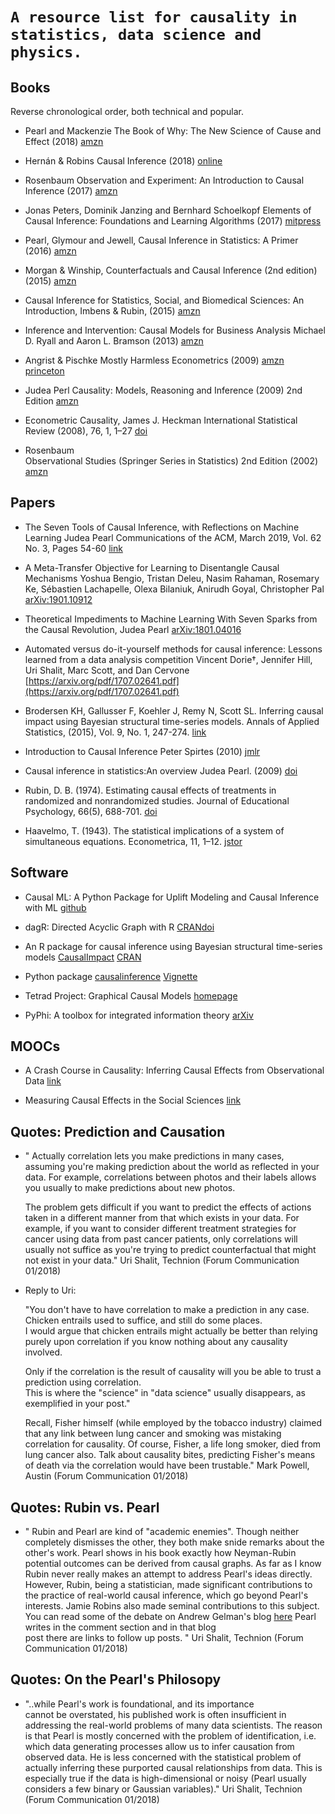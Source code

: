 # `A resource list for causality in statistics, data science and physics.`

## Books

Reverse chronological order, both technical and popular.

* Pearl and Mackenzie
  The Book of Why: The New Science of Cause and Effect (2018)
  [amzn](https://www.amzn.com/dp/046509760X)

* Hernán & Robins
  Causal Inference (2018)
  [online](http://bit.ly/2mSeeXI)

* Rosenbaum
  Observation and Experiment: An Introduction to Causal Inference (2017)
  [amzn](https://www.amzn.com/dp/067497557X/)

* Jonas Peters, Dominik Janzing and Bernhard Schoelkopf
  Elements of Causal Inference: Foundations and Learning Algorithms (2017)
  [mitpress](https://mitpress.mit.edu/books/elements-causal-inference)

* Pearl, Glymour and Jewell,
  Causal Inference in Statistics: A Primer (2016)
  [amzn](https://www.amzn.com/dp/1119186846)

* Morgan & Winship,
  Counterfactuals and Causal Inference (2nd edition) (2015)
  [amzn](https://www.amzn.com/dp/1107694167)

* Causal Inference for Statistics, Social, and Biomedical Sciences: 
  An Introduction, Imbens & Rubin, (2015)
  [amzn](https://www.amzn.com/dp/0521885884)
  
* Inference and Intervention: Causal Models for Business Analysis
  Michael D. Ryall and Aaron L. Bramson (2013)
  [amzn](https://www.amzn.com/dp/0415657598)

* Angrist & Pischke 
  Mostly Harmless Econometrics (2009)
  [amzn](https://www.amzn.com/dp/0691120358/)
  [princeton](https://press.princeton.edu/titles/8769.html)

* Judea Perl 
  Causality: Models, Reasoning and Inference (2009) 2nd Edition
  [amzn](https://www.amz.com/dp/052189560X)
  
* Econometric Causality, 
  James J. Heckman
  International Statistical Review (2008), 76, 1, 1–27 
  [doi](http://dx.doi.org/10.1111/j.1751-5823.2007.00024.x)
  
* Rosenbaum  
  Observational Studies (Springer Series in Statistics) 2nd Edition  (2002)
  [amzn](https://www.amzn.com/dp/0387989676)

  

## Papers

* The Seven Tools of Causal Inference, with Reflections on Machine Learning
  Judea Pearl 
  Communications of the ACM, March 2019, Vol. 62 No. 3, Pages 54-60
  [link](https://cacm.acm.org/magazines/2019/3/234929-the-seven-tools-of-causal-inference-with-reflections-on-machine-learning/fulltext)

* A Meta-Transfer Objective for Learning to Disentangle 
  Causal Mechanisms
  Yoshua Bengio, Tristan Deleu, Nasim Rahaman, Rosemary Ke, Sébastien Lachapelle, 
  Olexa Bilaniuk, Anirudh Goyal, Christopher Pal
  [arXiv:1901.10912](https://arxiv.org/abs/1901.10912)

* Theoretical Impediments to Machine Learning With Seven Sparks 
  from the Causal Revolution, Judea Pearl
  [arXiv:1801.04016](https://arxiv.org/abs/1801.04016)

* Automated versus do-it-yourself methods for causal inference: 
  Lessons learned from a data analysis competition
  Vincent Dorie†, Jennifer Hill, Uri Shalit, Marc Scott, and Dan Cervone
  [https://arxiv.org/pdf/1707.02641.pdf](https://arxiv.org/pdf/1707.02641.pdf)
  
* Brodersen KH, Gallusser F, Koehler J, Remy N, Scott SL. 
  Inferring causal impact using Bayesian structural time-series models. 
  Annals of Applied Statistics, (2015), Vol. 9, No. 1, 247-274. 
  [link](http://research.google.com/pubs/pub41854.html)

* Introduction to Causal Inference
  Peter Spirtes
  (2010) [jmlr](http://www.jmlr.org/papers/v11/spirtes10a.html)

* Causal inference in statistics:An overview 
  Judea Pearl. (2009) [doi](http://dx.doi.org/10.1214/09-SS057)

* Rubin, D. B. (1974). Estimating causal effects of treatments 
  in randomized and nonrandomized studies. 
  Journal of Educational Psychology, 66(5), 688-701.
  [doi](http://dx.doi.org/10.1037/h0037350)
  
* Haavelmo, T. (1943). 
  The statistical implications of a system of simultaneous equations. 
  Econometrica, 11, 1–12.
  [jstor](http://links.jstor.org/sici?sici=0012-9682%28194301%2911%3A1%3C1%3ATSIOAS%3E2.0.CO%3B2-N)

## Software

* Causal ML: A Python Package for Uplift Modeling and Causal Inference with ML
  [github](https://github.com/uber/causalml)

* dagR: Directed Acyclic Graph with R
  [CRAN](https://cran.r-project.org/web/packages/dagR/index.html)[doi](http://dx.doi.org/10.1097/EDE.0b013e3181e09112)

* An R package for causal inference using Bayesian structural 
  time-series models 
  [CausalImpact](https://google.github.io/CausalImpact/CausalImpact.html)
  [CRAN](https://cran.r-project.org/package=CausalImpact)

* Python package [causalinference](https://github.com/laurencium/causalinference) [Vignette](https://github.com/laurencium/causalinference/blob/master/docs/tex/vignette.pdf)

* Tetrad Project: Graphical Causal Models [homepage](http://www.phil.cmu.edu/tetrad/)

* PyPhi: A toolbox for integrated information theory [arXiv](https://arxiv.org/abs/1712.09644)

## MOOCs

* A Crash Course in Causality: Inferring Causal Effects from Observational Data [link](https://www.coursera.org/learn/crash-course-in-causality)

* Measuring Causal Effects in the Social Sciences [link](https://www.coursera.org/learn/causal-effects)
 
## Quotes: Prediction and Causation

* " Actually correlation lets you make predictions 
   in many cases, assuming you're making prediction 
   about the world as reflected in your data. 
   For example, correlations between photos and 
   their labels allows you usually to make predictions 
   about new photos. 

   The problem gets difficult if you want to predict the 
   effects of actions taken in a different manner from 
   that which exists in your data. For example, if you 
   want to consider different treatment strategies for 
   cancer using data from past cancer patients, only 
   correlations will usually not suffice as you're 
   trying to predict counterfactual that might not exist in your data."
   Uri Shalit, Technion (Forum Communication 01/2018)

*  Reply to Uri: 

    "You don't have to have correlation to make a prediction in any case.  
    Chicken entrails used to suffice, and still do some places.  
    I would argue that chicken entrails might actually be better 
    than relying purely upon correlation if you know nothing 
    about any causality involved.

     Only if the correlation is the result of causality will 
     you be able to trust a prediction using correlation.  
     This is where the "science" in "data science" usually disappears, 
     as exemplified in your post."

     Recall, Fisher himself (while employed by the tobacco industry) 
     claimed that any link between lung cancer and smoking was mistaking 
     correlation for causality.  Of course, Fisher, a life long smoker, 
     died from lung cancer also.  Talk about causality bites, 
     predicting Fisher's means of death via the correlation would 
     have been trustable."
     Mark Powell, Austin (Forum Communication 01/2018)

## Quotes: Rubin vs. Pearl

* " Rubin and Pearl are kind of "academic enemies". 
  Though neither completely dismisses the other, 
  they both make snide remarks about the other's work. 
  Pearl shows in his book exactly how Neyman-Rubin 
  potential outcomes can be derived from causal graphs. 
  As far as I know Rubin never really makes an 
  attempt to address Pearl's ideas directly. 
  However, Rubin, being a statistician, made 
  significant contributions to the practice of real-world 
  causal inference, which go beyond Pearl's interests. 
  Jamie Robins also made seminal contributions to this subject.
  You can read some of the debate on Andrew Gelman's blog 
  [here](http://andrewgelman.com/2009/07/05/disputes_about/)
  Pearl writes in the comment section and in that blog  
  post there are links to follow up posts. "
  Uri Shalit, Technion (Forum Communication 01/2018)

## Quotes: On the Pearl's Philosopy

* "..while Pearl's work is foundational, and its importance  
  cannot be overstated, his published work is often 
  insufficient in addressing the real-world problems of 
  many data scientists. The reason is that Pearl is mostly 
  concerned with the problem of identification, i.e. which data 
  generating processes allow us to infer causation from observed data. 
  He is less concerned with the statistical problem of actually 
  inferring these purported causal relationships from data. 
  This is especially true if the data is high-dimensional 
   or noisy (Pearl usually considers a few binary or Gaussian variables)."
  Uri Shalit, Technion (Forum Communication 01/2018)
